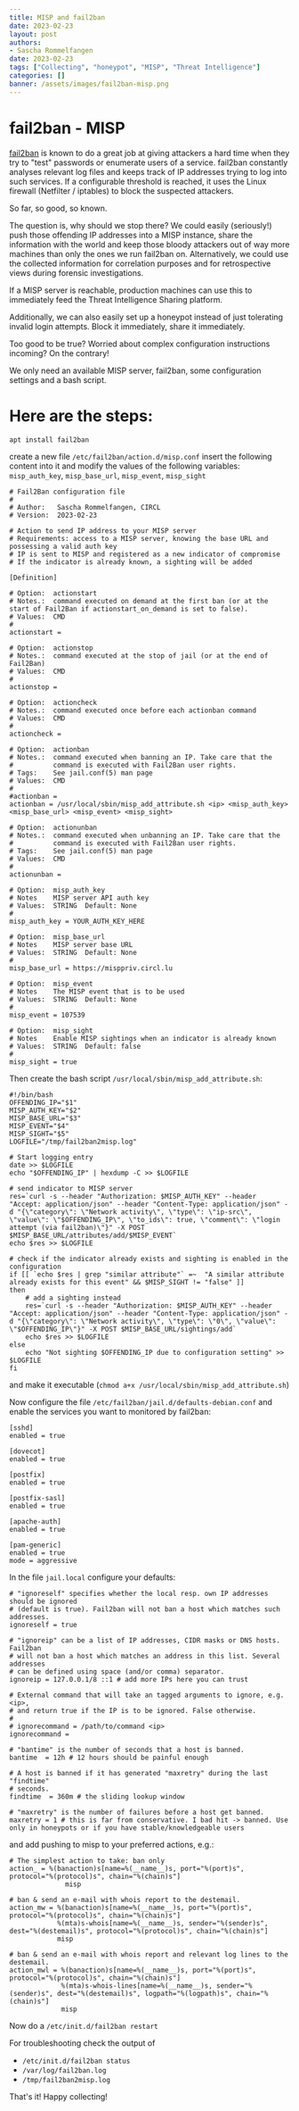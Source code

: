 ```yaml
---
title: MISP and fail2ban
date: 2023-02-23
layout: post
authors:
- Sascha Rommelfangen
date: 2023-02-23
tags: ["Collecting", "honeypot", "MISP", "Threat Intelligence"]
categories: []
banner: /assets/images/fail2ban-misp.png 
---
```


# fail2ban - MISP

[fail2ban](https://www.fail2ban.org/) is known to do a great job at giving attackers a hard time when they try to "test" passwords or enumerate users of a service. fail2ban constantly analyses relevant log files and keeps track of IP addresses trying to log into such services. If a configurable threshold is reached, it uses the Linux firewall (Netfilter / iptables) to block the suspected attackers.

So far, so good, so known.

The question is, why should we stop there? We could easily (seriously!) push those offending IP addresses into a MISP instance, share the information with the world and keep those bloody attackers out of way more machines than only the ones we run fail2ban on.
Alternatively, we could use the collected information for correlation purposes and for retrospective views during forensic investigations.

If a MISP server is reachable, production machines can use this to immediately feed the Threat Intelligence Sharing platform.

Additionally, we can also easily set up a honeypot instead of just tolerating invalid login attempts. Block it immediately, share it immediately.

Too good to be true? Worried about complex configuration instructions incoming? On the contrary!

We only need an available MISP server, fail2ban, some configuration settings and a bash script.

# Here are the steps:

```
apt install fail2ban
```

create a new file `/etc/fail2ban/action.d/misp.conf`
insert the following content into it and modify the values of the following variables: `misp_auth_key`, `misp_base_url`, `misp_event`, `misp_sight`

```
# Fail2Ban configuration file
#
# Author: 	Sascha Rommelfangen, CIRCL
# Version: 	2023-02-23

# Action to send IP address to your MISP server
# Requirements: access to a MISP server, knowing the base URL and possessing a valid auth key
# IP is sent to MISP and registered as a new indicator of compromise
# If the indicator is already known, a sighting will be added

[Definition]

# Option:  actionstart
# Notes.:  command executed on demand at the first ban (or at the start of Fail2Ban if actionstart_on_demand is set to false).
# Values:  CMD
#
actionstart =

# Option:  actionstop
# Notes.:  command executed at the stop of jail (or at the end of Fail2Ban)
# Values:  CMD
#
actionstop =

# Option:  actioncheck
# Notes.:  command executed once before each actionban command
# Values:  CMD
#
actioncheck =

# Option:  actionban
# Notes.:  command executed when banning an IP. Take care that the
#          command is executed with Fail2Ban user rights.
# Tags:    See jail.conf(5) man page
# Values:  CMD
#
#actionban =
actionban = /usr/local/sbin/misp_add_attribute.sh <ip> <misp_auth_key> <misp_base_url> <misp_event> <misp_sight>

# Option:  actionunban
# Notes.:  command executed when unbanning an IP. Take care that the
#          command is executed with Fail2Ban user rights.
# Tags:    See jail.conf(5) man page
# Values:  CMD
#
actionunban =

# Option:  misp_auth_key
# Notes    MISP server API auth key
# Values:  STRING  Default: None
#
misp_auth_key = YOUR_AUTH_KEY_HERE

# Option:  misp_base_url
# Notes    MISP server base URL
# Values:  STRING  Default: None
#
misp_base_url = https://misppriv.circl.lu

# Option:  misp_event
# Notes    The MISP event that is to be used
# Values:  STRING  Default: None
#
misp_event = 107539

# Option:  misp_sight
# Notes    Enable MISP sightings when an indicator is already known
# Values:  STRING  Default: false
#
misp_sight = true
```

Then create the bash script `/usr/local/sbin/misp_add_attribute.sh`:

```
#!/bin/bash
OFFENDING_IP="$1"
MISP_AUTH_KEY="$2"
MISP_BASE_URL="$3"
MISP_EVENT="$4"
MISP_SIGHT="$5"
LOGFILE="/tmp/fail2ban2misp.log"

# Start logging entry
date >> $LOGFILE
echo "$OFFENDING_IP" | hexdump -C >> $LOGFILE

# send indicator to MISP server
res=`curl -s --header "Authorization: $MISP_AUTH_KEY" --header "Accept: application/json" --header "Content-Type: application/json" -d "{\"category\": \"Network activity\", \"type\": \"ip-src\", \"value\": \"$OFFENDING_IP\", \"to_ids\": true, \"comment\": \"login attempt (via fail2ban)\"}" -X POST $MISP_BASE_URL/attributes/add/$MISP_EVENT`
echo $res >> $LOGFILE

# check if the indicator already exists and sighting is enabled in the configuration
if [[ `echo $res | grep "similar attribute"` =~  "A similar attribute already exists for this event" && $MISP_SIGHT != "false" ]]
then
    # add a sighting instead
    res=`curl -s --header "Authorization: $MISP_AUTH_KEY" --header "Accept: application/json" --header "Content-Type: application/json" -d "{\"category\": \"Network activity\", \"type\": \"0\", \"value\": \"$OFFENDING_IP\"}" -X POST $MISP_BASE_URL/sightings/add`
    echo $res >> $LOGFILE
else
    echo "Not sighting $OFFENDING_IP due to configuration setting" >> $LOGFILE
fi
```

and make it executable (`chmod a+x /usr/local/sbin/misp_add_attribute.sh`)


Now configure the file `/etc/fail2ban/jail.d/defaults-debian.conf` and enable the services you want to monitored by fail2ban:

```
[sshd]
enabled = true

[dovecot]
enabled = true

[postfix]
enabled = true

[postfix-sasl]
enabled = true

[apache-auth]
enabled = true

[pam-generic]
enabled = true
mode = aggressive
```

In the file `jail.local` configure your defaults:

```
# "ignoreself" specifies whether the local resp. own IP addresses should be ignored
# (default is true). Fail2ban will not ban a host which matches such addresses.
ignoreself = true

# "ignoreip" can be a list of IP addresses, CIDR masks or DNS hosts. Fail2ban
# will not ban a host which matches an address in this list. Several addresses
# can be defined using space (and/or comma) separator.
ignoreip = 127.0.0.1/8 ::1 # add more IPs here you can trust

# External command that will take an tagged arguments to ignore, e.g. <ip>,
# and return true if the IP is to be ignored. False otherwise.
#
# ignorecommand = /path/to/command <ip>
ignorecommand =

# "bantime" is the number of seconds that a host is banned.
bantime  = 12h # 12 hours should be painful enough

# A host is banned if it has generated "maxretry" during the last "findtime"
# seconds.
findtime  = 360m # the sliding lookup window

# "maxretry" is the number of failures before a host get banned.
maxretry = 1 # this is far from conservative. I bad hit -> banned. Use only in honeypots or if you have stable/knowledgeable users
```

and add pushing to misp to your preferred actions, e.g.:

```
# The simplest action to take: ban only
action_ = %(banaction)s[name=%(__name__)s, port="%(port)s", protocol="%(protocol)s", chain="%(chain)s"]
          	  misp

# ban & send an e-mail with whois report to the destemail.
action_mw = %(banaction)s[name=%(__name__)s, port="%(port)s", protocol="%(protocol)s", chain="%(chain)s"]
            %(mta)s-whois[name=%(__name__)s, sender="%(sender)s", dest="%(destemail)s", protocol="%(protocol)s", chain="%(chain)s"]
            misp

# ban & send an e-mail with whois report and relevant log lines to the destemail.
action_mwl = %(banaction)s[name=%(__name__)s, port="%(port)s", protocol="%(protocol)s", chain="%(chain)s"]
             %(mta)s-whois-lines[name=%(__name__)s, sender="%(sender)s", dest="%(destemail)s", logpath="%(logpath)s", chain="%(chain)s"]
             misp
```

Now do a `/etc/init.d/fail2ban restart`

For troubleshooting check the output of 
- `/etc/init.d/fail2ban status`
- `/var/log/fail2ban.log`
- `/tmp/fail2ban2misp.log`

That's it! Happy collecting!

